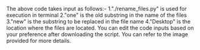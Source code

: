 The above code takes input as follows:-
1."./rename_files.py" is used for execution in terminal
2."one" is the old substring in the name of the files
3."new" is the substring to be replaced in the file name
4."Desktop" is the location where the files are located.
You can edit the code inputs based on your preference after downloading the script.
You can refer to the image provided for more details.
